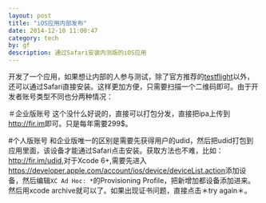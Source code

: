 ```yaml
---
layout: post
title: "iOS应用内部发布"
date: 2014-12-10 11:00:47
category: tech
by: gf
description: 通过Safari安装内测版的iOS应用
---
```

开发了一个应用，如果想让内部的人参与测试，除了官方推荐的[testflight](https://developer.apple.com/app-store/testflight/)以外，还可以通过Safari直接安装。这样更加方便，只需要扫描一个二维码即可。由于开发者账号类型不同也分两种情况：

＃企业版账号
这个没什么好说的，直接可以打包分发，直接把ipa上传到<http://fir.im>即可。只是每年需要299$。

#个人版账号
和企业版唯一的区别是需要先获得用户的udid，然后把udid打包到应用里面，该设备才能通过Safari点击安装。获取方法也不难，比如：<http://fir.im/udid>,对于Xcode 6+,需要先进入<https://developer.apple.com/account/ios/device/deviceList.action>添加设备，然后编辑`XC Ad Hoc: *`的Provisioning Profile，把新增加都设备添加进来。然后用xcode archive就可以了。如果出现证书问题，直接点击＊try again＊。
